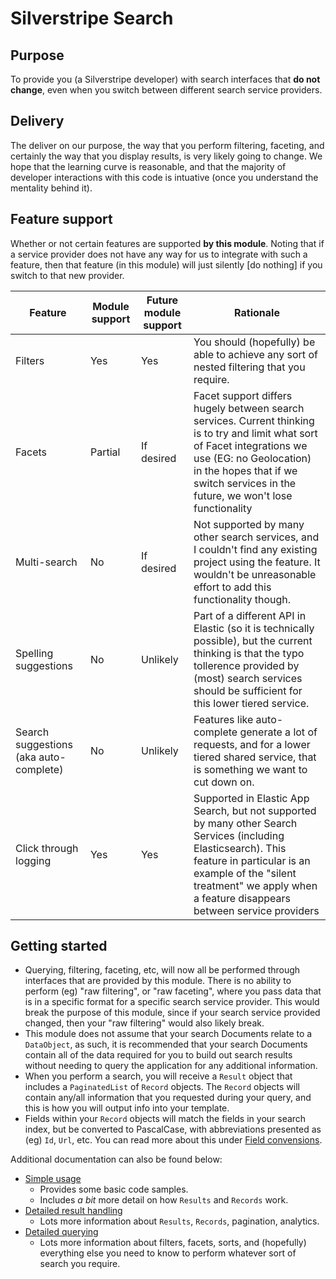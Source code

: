 # Silverstripe Search

## Purpose

To provide you (a Silverstripe developer) with search interfaces that **do not change**, even when you switch between
different search service providers.

## Delivery

The deliver on our purpose, the way that you perform filtering, faceting, and certainly the way that you display
results, is very likely going to change. We hope that the learning curve is reasonable, and that the majority of
developer interactions with this code is intuative (once you understand the mentality behind it).

## Feature support

Whether or not certain features are supported **by this module**. Noting that if a service provider does not have any
way for us to integrate with such a feature, then that feature (in this module) will just silently [do nothing] if you
switch to that new provider.

| Feature                                | Module support | Future module support | Rationale                                                                                                                                                                                                                                   |
|----------------------------------------|----------------|-----------------------|---------------------------------------------------------------------------------------------------------------------------------------------------------------------------------------------------------------------------------------------|
| Filters                                | Yes            | Yes                   | You should (hopefully) be able to achieve any sort of nested filtering that you require.                                                                                                                                                    |
| Facets                                 | Partial        | If desired            | Facet support differs hugely between search services. Current thinking is to try and limit what sort of Facet integrations we use (EG: no Geolocation) in the hopes that if we switch services in the future, we won't lose functionality   |
| Multi-search                           | No             | If desired            | Not supported by many other search services, and I couldn't find any existing project using the feature. It wouldn't be unreasonable effort to add this functionality though.                                                               |
| Spelling suggestions                   | No             | Unlikely              | Part of a different API in Elastic (so it is technically possible), but the current thinking is that the typo tollerence provided by (most) search services should be sufficient for this lower tiered service.                             |
| Search suggestions (aka auto-complete) | No             | Unlikely              | Features like auto-complete generate a lot of requests, and for a lower tiered shared service, that is something we want to cut down on.                                                                                                    |
| Click through logging                  | Yes            | Yes                   | Supported in Elastic App Search, but not supported by many other Search Services (including Elasticsearch). This feature in particular is an example of the "silent treatment" we apply when a feature disappears between service providers |

## Getting started

* Querying, filtering, faceting, etc, will now all be performed through interfaces that are provided by this module.
  There is no ability to perform (eg) "raw filtering", or "raw faceting", where you pass data that is in a specific
  format for a specific search service provider. This would break the purpose of this module, since if your search
  service provided changed, then your "raw filtering" would also likely break.
* This module does not assume that your search Documents relate to a `DataObject`, as such, it is recommended that your
  search Documents contain all of the data required for you to build out search results without needing to query the
  application for any additional information.
* When you perform a search, you will receive a `Result` object that includes a `PaginatedList` of `Record` objects.
  The `Record` objects will contain any/all information that you requested during your query, and this is how you will
  output info into your template.
* Fields within your `Record` objects will match the fields in your search index, but be converted to PascalCase, with
  abbreviations presented as (eg) `Id`, `Url`, etc. You can read more about this under [Field convensions](docs/field-convensions.md).

Additional documentation can also be found below:

* [Simple usage](docs/simple-usage.md)
  * Provides some basic code samples.
  * Includes *a bit* more detail on how `Results` and `Records` work.
* [Detailed result handling](docs/detailed-result-handling.md)
  * Lots more information about `Results`, `Records`, pagination, analytics.
* [Detailed querying](docs/detailed-querying.md)
  * Lots more information about filters, facets, sorts, and (hopefully) everything else you need to know to perform
    whatever sort of search you require.
